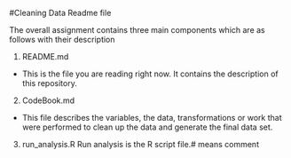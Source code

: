 #Cleaning Data Readme file

The overall assignment contains three main components which are as follows with their description

1. README.md
  * This is the file you are reading right now. It contains the description of this repository.

2. CodeBook.md
  * This file describes the variables, the data, transformations or work that were performed to clean up the data and generate the final data set.

3. run_analysis.R
Run analysis is the R script file.# means comment
